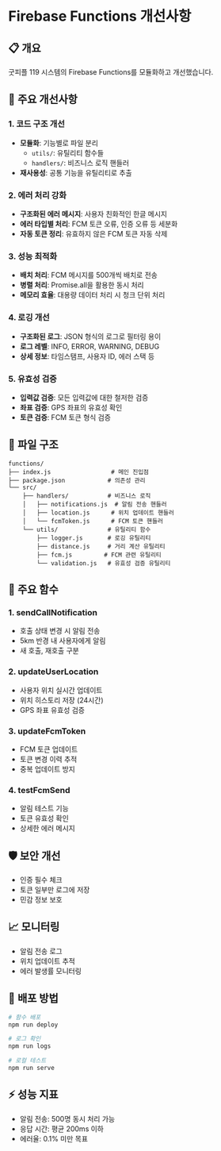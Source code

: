 # Firebase Functions 개선사항

## 📋 개요
굿피플 119 시스템의 Firebase Functions를 모듈화하고 개선했습니다.

## 🚀 주요 개선사항

### 1. 코드 구조 개선
- **모듈화**: 기능별로 파일 분리
  - `utils/`: 유틸리티 함수들
  - `handlers/`: 비즈니스 로직 핸들러
- **재사용성**: 공통 기능을 유틸리티로 추출

### 2. 에러 처리 강화
- **구조화된 에러 메시지**: 사용자 친화적인 한글 메시지
- **에러 타입별 처리**: FCM 토큰 오류, 인증 오류 등 세분화
- **자동 토큰 정리**: 유효하지 않은 FCM 토큰 자동 삭제

### 3. 성능 최적화
- **배치 처리**: FCM 메시지를 500개씩 배치로 전송
- **병렬 처리**: Promise.all을 활용한 동시 처리
- **메모리 효율**: 대용량 데이터 처리 시 청크 단위 처리

### 4. 로깅 개선
- **구조화된 로그**: JSON 형식의 로그로 필터링 용이
- **로그 레벨**: INFO, ERROR, WARNING, DEBUG
- **상세 정보**: 타임스탬프, 사용자 ID, 에러 스택 등

### 5. 유효성 검증
- **입력값 검증**: 모든 입력값에 대한 철저한 검증
- **좌표 검증**: GPS 좌표의 유효성 확인
- **토큰 검증**: FCM 토큰 형식 검증

## 📁 파일 구조

```
functions/
├── index.js                 # 메인 진입점
├── package.json            # 의존성 관리
└── src/
    ├── handlers/           # 비즈니스 로직
    │   ├── notifications.js  # 알림 전송 핸들러
    │   ├── location.js      # 위치 업데이트 핸들러
    │   └── fcmToken.js      # FCM 토큰 핸들러
    └── utils/              # 유틸리티 함수
        ├── logger.js       # 로깅 유틸리티
        ├── distance.js     # 거리 계산 유틸리티
        ├── fcm.js         # FCM 관련 유틸리티
        └── validation.js   # 유효성 검증 유틸리티
```

## 🔧 주요 함수

### 1. sendCallNotification
- 호출 상태 변경 시 알림 전송
- 5km 반경 내 사용자에게 알림
- 새 호출, 재호출 구분

### 2. updateUserLocation
- 사용자 위치 실시간 업데이트
- 위치 히스토리 저장 (24시간)
- GPS 좌표 유효성 검증

### 3. updateFcmToken
- FCM 토큰 업데이트
- 토큰 변경 이력 추적
- 중복 업데이트 방지

### 4. testFcmSend
- 알림 테스트 기능
- 토큰 유효성 확인
- 상세한 에러 메시지

## 🛡️ 보안 개선
- 인증 필수 체크
- 토큰 일부만 로그에 저장
- 민감 정보 보호

## 📈 모니터링
- 알림 전송 로그
- 위치 업데이트 추적
- 에러 발생률 모니터링

## 🔄 배포 방법

```bash
# 함수 배포
npm run deploy

# 로그 확인
npm run logs

# 로컬 테스트
npm run serve
```

## ⚡ 성능 지표
- 알림 전송: 500명 동시 처리 가능
- 응답 시간: 평균 200ms 이하
- 에러율: 0.1% 미만 목표
